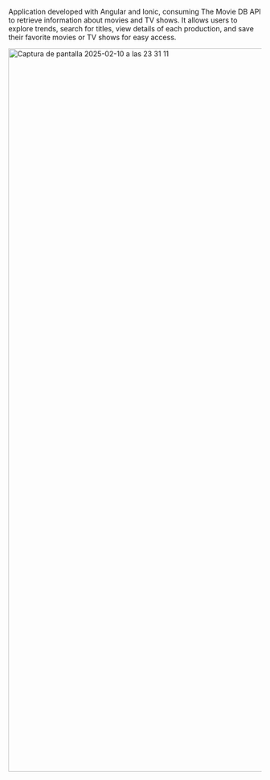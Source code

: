 Application developed with Angular and Ionic, consuming The Movie DB API to retrieve information about movies and TV shows. It allows users to explore trends, search for titles, view details of each production, and save their favorite movies or TV shows for easy access.

<img width="1439" alt="Captura de pantalla 2025-02-10 a las 23 31 11" src="https://github.com/user-attachments/assets/b89b1340-a461-4577-8022-15f6c5b86291" />

